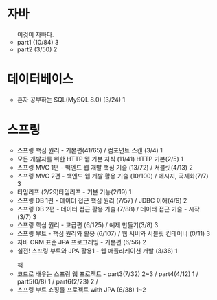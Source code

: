 <ul>
<h1> 자바 </h1>
<ul> 이것이 자바다.
  <li> part1 (10/84)  3</li>
  <li> part2 (3/50) 2 </li>
</ul>

<h1>데이터베이스</h1>
<ul> 
    <li> 혼자 공부하는 SQL(MySQL 8.0) (3/24) 1 </li>
</ul>

<h1> 스프링 </h1>
<ul>
  <li>스프링 핵심 원리 - 기본편(41/65) / 컴포넌트 스캔 (3/4) 1 </li>
  <li>모든 개발자를 위한 HTTP 웹 기본 지식 (11/41) HTTP 기본(2/5) 1 </li>
  <li>스프링 MVC 1편 - 백엔드 웹 개발 핵심 기술 (13/72) / 서블릿(4/13) 2 </li>
  <li>스프링 MVC 2편 - 백엔드 웹 개발 활용 기술 (10/100) / 메시지, 국제화(7/7) 3 </li>
  <li>타임리프 (2/29)타임리프 - 기본 기능(2/19) 1 </li>
  <li>스프링 DB 1편 - 데이터 접근 핵심 원리 (7/57) / JDBC 이해(4/9)  2</li>
  
  <li>스프링 DB 2편 - 데이터 접근 활용 기술 (7/88) / 데이터 접근 기술 - 시작(3/7) 3 </li>
  <li>스프링 핵심 원리 - 고급편 (6/125)  / 예제 만들기(3/8)  3</li>
  <li>스프링 부트 - 핵심 원리와 활용 (6/107)  / 웹 서버와 서블릿 컨테이너 (0/11) 3 </li>
  <li>자바 ORM 표준 JPA 프로그래밍 - 기본편 (6/56) 2   </li>
  <li>실전! 스프링 부트와 JPA 활용1 - 웹 애플리케이션 개발 (3/36) 1 </li>
</ul>

<ul> 책
  <li>코드로 배우는 스프링 웹 프로젝트 - part3(7/32) 2~3 / part4(4/12) 1 / part5(0/8) 1 / part6(2/23) 2 / </li>
  <li> 스프링 부트 쇼핑몰 프로젝트 with JPA (6/38) 1~2 </li>
</ul>

</ul>
